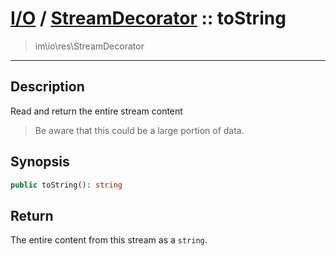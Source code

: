 # [I/O](io.md) / [StreamDecorator](io-StreamDecorator.md) :: toString
 > im\io\res\StreamDecorator
____

## Description
Read and return the entire stream content

 > Be aware that this could be a large portion of data.  

## Synopsis
```php
public toString(): string
```

## Return
The entire content from this stream as a `string`.
